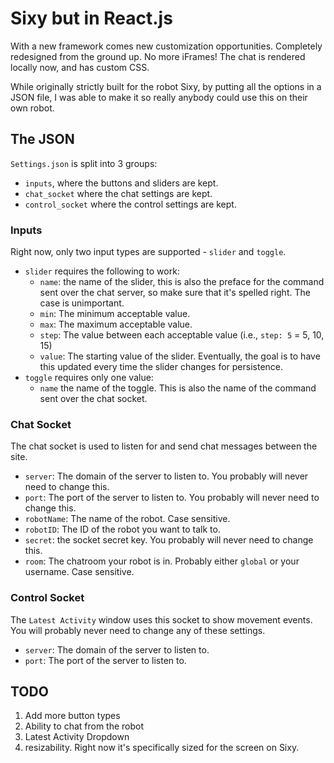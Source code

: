 # Sixy but in React.js
With a new framework comes new customization opportunities. Completely redesigned from the ground up. No more iFrames! The chat is rendered locally now, and has custom CSS. 

While originally strictly built for the robot Sixy, by putting all the options in a JSON file, I was able to make it so really anybody could use this on their own robot. 

## The JSON
`Settings.json` is split into 3 groups: 
* `inputs`, where the buttons and sliders are kept.
* `chat_socket` where the chat settings are kept.
* `control_socket` where the control settings are kept.

### Inputs
Right now, only two input types are supported - `slider` and `toggle`. 
* `slider` requires the following to work:
  * `name`: the name of the slider, this is also the preface for the command sent over the chat server, so make sure that it's spelled right. The case is unimportant.
  * `min`: The minimum acceptable value.
  * `max`: The maximum acceptable value.
  * `step`: The value between each acceptable value (i.e., `step: 5` = 5, 10, 15)
  * `value`: The starting value of the slider. Eventually, the goal is to have this updated every time the slider changes for persistence.
* `toggle` requires only one value:
  * `name` the name of the toggle. This is also the name of the command sent over the chat socket.

### Chat Socket
The chat socket is used to listen for and send chat messages between the site. 
* `server`: The domain of the server to listen to. You probably will never need to change this.
* `port`: The port of the server to listen to. You probably will never need to change this.
* `robotName`: The name of the robot. Case sensitive.
* `robotID`: The ID of the robot you want to talk to.
* `secret`: the socket secret key. You probably will never need to change this.
* `room`: The chatroom your robot is in. Probably either `global` or your username. Case sensitive.

### Control Socket
The `Latest Activity` window uses this socket to show movement events. You will probably never need to change any of these settings.
* `server`: The domain of the server to listen to.
* `port`: The port of the server to listen to.

## TODO
1. Add more button types
2. Ability to chat from the robot
3. Latest Activity Dropdown
4. resizability. Right now it's specifically sized for the screen on Sixy. 
